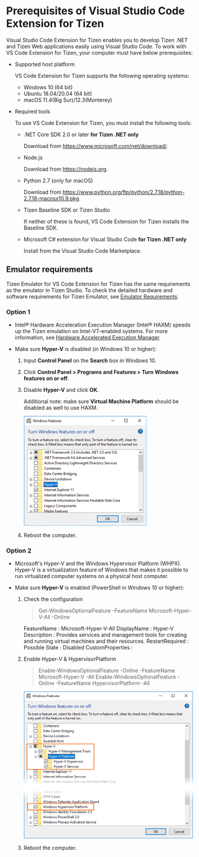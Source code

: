 # Prerequisites of Visual Studio Code Extension for Tizen

Visual Studio Code Extension for Tizen enables you to develop Tizen .NET and Tizen Web applications easily using Visual Studio Code. To work with VS Code Extension for Tizen, your computer must have below prerequisites:

- Supported host platform

  VS Code Extension for Tizen supports the following operating systems:

  - Windows 10 (64 bit)
  - Ubuntu 18.04/20.04 (64 bit)
  - macOS 11.4(Big Sur)/12.3(Monterey)

- Required tools

  To use VS Code Extension for Tizen, you must install the following tools:

  - .NET Core SDK 2.0 or later **for Tizen .NET only**

    Download from <https://www.microsoft.com/net/download/>.

  - Node.js

    Download from <https://nodejs.org>.

  - Python 2.7 (only for macOS)

    Download from <https://www.python.org/ftp/python/2.7.18/python-2.7.18-macosx10.9.pkg>.

  - Tizen Baseline SDK or Tizen Studio

    If neither of these is found, VS Code Extension for Tizen installs the Baseline SDK.

  - Microsoft C\# extension for Visual Studio Code **for Tizen .NET only**

    Install from the Visual Studio Code Marketplace.

## Emulator requirements

Tizen Emulator for VS Code Extension for Tizen has the same requirements as the emulator in Tizen Studio. To check the detailed hardware and software requirements for Tizen Emulator, see [Emulator Requirements](../tizen-studio/setup/prerequisites.md#emulator).

### Option 1

- Intel&reg; Hardware Acceleration Execution Manager (Intel&reg; HAXM) speeds up the Tizen emulation on Intel-VT-enabled systems. For more information, see [Hardware Accelerated Execution Manager](../tizen-studio/setup/hardware-accelerated-execution-manager.md).

- Make sure **Hyper-V** is disabled (in Windows 10 or higher):
  1. Input **Control Panel** on the **Search** box in Windows 10.

  2. Click **Control Panel > Programs and Features > Turn Windows features on or off**.

  3. Disable **Hyper-V** and click **OK**.

     Additional note: make sure **Virtual Machine Platform** should be disabled as well to use HAXM.

     ![Disable Hyper-V](media/cs_prerequisite-disable-hyperv.png)

  4. Reboot the computer.

### Option 2

- Microsoft's Hyper-V and the Windows Hypervisor Platform (WHPX). Hyper-V is a virtualization feature of Windows that makes it possible to run virtualized computer systems on a physical host computer.

- Make sure **Hyper-V** is enabled (PowerShell in Windows 10 or higher):
  1. Check the configuration

     > Get-WindowsOptionalFeature -FeatureName Microsoft-Hyper-V-All -Online

     FeatureName      : Microsoft-Hyper-V-All
     DisplayName      : Hyper-V
     Description      : Provides services and management tools for creating and running virtual machines and their
                        resources.
                        RestartRequired  : Possible
                        State            : Disabled
                        CustomProperties :

  2. Enable Hyper-V & HypervisorPlatform

     > Enable-WindowsOptionalFeature -Online -FeatureName Microsoft-Hyper-V -All
     > Enable-WindowsOptionalFeature -Online -FeatureName HypervisorPlatform -All

     ![Enable Hyper-V](media/cs_prerequisite-enable-hyperv.png)

  3. Reboot the computer.

